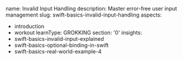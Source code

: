 name: Invalid Input Handling
description: Master error-free user input management
slug: swift-basics-invalid-input-handling
aspects:
  - introduction
  - workout
learnType: GROKKING
section: '0'
insights:
  - swift-basics-invalid-input-explained
  - swift-basics-optional-binding-in-swift
  - swift-basics-real-world-example-4
